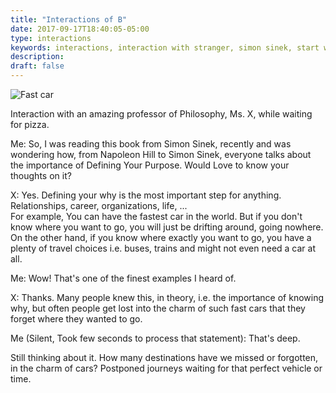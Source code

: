 ```yaml
---
title: "Interactions of B"
date: 2017-09-17T18:40:05-05:00
type: interactions
keywords: interactions, interaction with stranger, simon sinek, start with why, journey, motivation
description:
draft: false
---
```

[comment]: # (Interactions with strangers )
![Fast car](https://res.cloudinary.com/dkjdeuwlv/image/upload/v1541982407/bargavkondapu.com/sketch-1508204120499.webp)

Interaction with an amazing professor of Philosophy, Ms. X, while waiting for pizza.

Me: So, I was reading this book from Simon Sinek, recently and was wondering how, from Napoleon Hill to Simon Sinek, everyone talks about the importance of Defining Your Purpose. Would Love to know your thoughts on it?

X: Yes. Defining your why is the most important step for anything. Relationships, career, organizations, life, ...  
For example, You can have the fastest car in the world. But if you don't know where you want to go, you will just be drifting around, going nowhere.  
On the other hand, if you know where exactly you want to go, you have a plenty of travel choices i.e. buses, trains and might not even need a car at all.  

Me: Wow! That's one of the finest examples I heard of.

X: Thanks. Many people knew this, in theory, i.e. the importance of knowing why, but often people get lost into the charm of such fast cars that they forget where they wanted to go.  

Me (Silent, Took few seconds to process that statement): That's deep.

Still thinking about it. How many destinations have we missed or forgotten, in the charm of cars? Postponed journeys waiting for that perfect vehicle or time.
